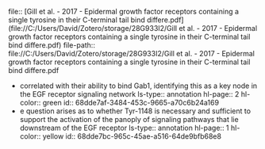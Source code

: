 file:: [Gill et al. - 2017 - Epidermal growth factor receptors containing a single tyrosine in their C-terminal tail bind differe.pdf](file://C:/Users/David/Zotero/storage/28G933I2/Gill et al. - 2017 - Epidermal growth factor receptors containing a single tyrosine in their C-terminal tail bind differe.pdf)
file-path:: file://C:/Users/David/Zotero/storage/28G933I2/Gill et al. - 2017 - Epidermal growth factor receptors containing a single tyrosine in their C-terminal tail bind differe.pdf

- correlated with their ability to bind Gab1, identifying this as a key node in the EGF receptor signaling network
  ls-type:: annotation
  hl-page:: 2
  hl-color:: green
  id:: 68dde7af-3484-453c-9665-a70c6b24a169
- e question arises as to whether Tyr-1148 is necessary and sufficient to support the activation of the panoply of signaling pathways that lie downstream of the EGF receptor
  ls-type:: annotation
  hl-page:: 1
  hl-color:: yellow
  id:: 68dde7bc-965c-45ae-a516-64de9bfb68e8